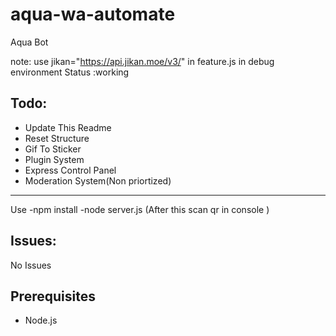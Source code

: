 # aqua-wa-automate
Aqua Bot

note: use  jikan="https://api.jikan.moe/v3/" in feature.js in debug environment
Status :working

Todo:
-
- Update This Readme
- Reset Structure
- Gif To Sticker
- Plugin System
- Express Control Panel
- Moderation System(Non priortized)

---
Use
  -npm install
  -node server.js
(After this scan qr in console )
  

  
Issues:
  -
  No Issues
  
 ## Prerequisites
 - Node.js


